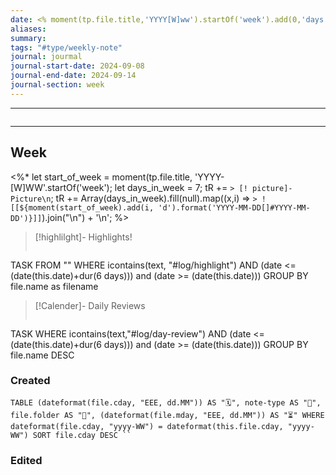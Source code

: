 ```yaml
---
date: <% moment(tp.file.title,'YYYY[W]ww').startOf('week').add(0,'days').format("YYYY-MM-DD") %>
aliases: 
summary: 
tags: "#type/weekly-note"
journal: jourmal
journal-start-date: 2024-09-08
journal-end-date: 2024-09-14
journal-section: week
---
```

---
```calender-nav
```
---

## Week 
<%*
let start_of_week = moment(tp.file.title, 'YYYY-[W]WW'.startOf('week');
let days_in_week = 7;
tR += `> [! picture]- Picture\n`;
tR += Array(days_in_week).fill(null).map((x,i) => `> !
[[${moment(start_of_week).add(i, 'd').format('YYYY-MM-DD[]#YYYY-MM-DD')}]]`).join("\n") + '\n';
%>

>[!highlilght]- Highlights!
>```dataview
TASK
FROM ""
WHERE icontains(text, "#log/highlight")
AND (date <= (date(this.date)+dur(6 days))) and (date >= (date(this.date)))
GROUP BY file.name as filename


>[!Calender]- Daily Reviews
>```dataview
TASK
WHERE icontains(text,"#log/day-review")
AND (date <= (date(this.date)+dur(6 days))) and (date >= (date(this.date)))
GROUP BY file.name DESC

### Created 
```dataview 
TABLE (dateformat(file.cday, "EEE, dd.MM")) AS "🗓️", note-type AS "📝", file.folder AS "📂", (dateformat(file.mday, "EEE, dd.MM")) AS "⏳" WHERE dateformat(file.cday, "yyyy-WW") = dateformat(this.file.cday, "yyyy-WW") SORT file.cday DESC `` 
```





### Edited
```dataview TABLE (dateformat(file.cday, "EEE, dd.MM")) AS "🗓️", note-type AS "📝", file.folder AS "📂", (dateformat(file.mday, "EEE, dd.MM")) AS "⏳" WHERE dateformat(file.mday, "yyyy-WW") = dateformat(this.file.cday, "yyyy-WW") WHERE dateformat(file.cday, "yyyy-WW") != dateformat(this.file.cday, "yyyy-WW") SORT file.mday DESC
```
